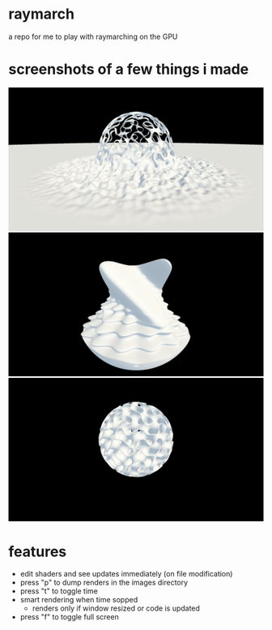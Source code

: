 # raymarch
a repo for me to play with raymarching on the GPU

# screenshots of a few things i made

![](./images/image1652650004.jpeg "2d noise and gyroid intersecting with a sphere shell")
![](./images/image1652650095.jpeg "sphere + cube + sin waves")
![](./images/image1652650122.jpeg "gyroid + thickness++")

# features
- edit shaders and see updates immediately (on file modification)
- press "p" to dump renders in the images directory
- press "t" to toggle time
- smart rendering when time sopped
  - renders only if window resized or code is updated
- press "f" to toggle full screen
